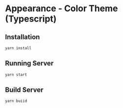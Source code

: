 # Appearance - Color Theme (Typescript)

## Installation

```bash
yarn install
```

## Running Server

```bash
yarn start
```

## Build Server

```bash
yarn buiid
```

